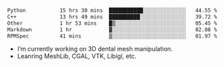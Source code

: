 <!--START_SECTION:waka-->

```txt
Python           15 hrs 30 mins  ███████████░░░░░░░░░░░░░░   44.55 %
C++              13 hrs 49 mins  ██████████░░░░░░░░░░░░░░░   39.72 %
Other            1 hr 53 mins    █▒░░░░░░░░░░░░░░░░░░░░░░░   05.45 %
Markdown         1 hr            ▓░░░░░░░░░░░░░░░░░░░░░░░░   02.88 %
RPMSpec          41 mins         ▒░░░░░░░░░░░░░░░░░░░░░░░░   01.97 %
```

<!--END_SECTION:waka-->

<!--
**0x11111111/0x11111111** is a ✨ _special_ ✨ repository because its `README.md` (this file) appears on your GitHub profile.

Here are some ideas to get you started:

- 🔭 I’m currently working on ...
- 🌱 I’m currently learning ...
- 👯 I’m looking to collaborate on ...
- 🤔 I’m looking for help with ...
- 💬 Ask me about ...
- 📫 How to reach me: ...
- 😄 Pronouns: ...
- ⚡ Fun fact: ...
-->
- I’m currently working on 3D dental mesh manipulation.
- Leanring MeshLib, CGAL, VTK, Libigl, etc.
